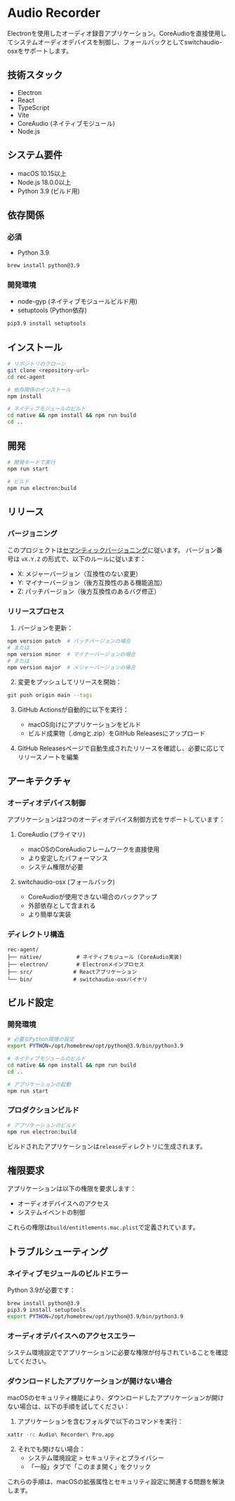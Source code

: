 # Audio Recorder

Electronを使用したオーディオ録音アプリケーション。CoreAudioを直接使用してシステムオーディオデバイスを制御し、フォールバックとしてswitchaudio-osxをサポートします。

## 技術スタック

- Electron
- React
- TypeScript
- Vite
- CoreAudio (ネイティブモジュール)
- Node.js

## システム要件

- macOS 10.15以上
- Node.js 18.0.0以上
- Python 3.9 (ビルド用)

## 依存関係

### 必須
- Python 3.9
```bash
brew install python@3.9
```

### 開発環境
- node-gyp (ネイティブモジュールビルド用)
- setuptools (Python依存)
```bash
pip3.9 install setuptools
```

## インストール

```bash
# リポジトリのクローン
git clone <repository-url>
cd rec-agent

# 依存関係のインストール
npm install

# ネイティブモジュールのビルド
cd native && npm install && npm run build
cd ..
```

## 開発

```bash
# 開発モードで実行
npm run start

# ビルド
npm run electron:build
```

## リリース

### バージョニング

このプロジェクトは[セマンティックバージョニング](https://semver.org/)に従います。
バージョン番号は `vX.Y.Z` の形式で、以下のルールに従います：

- X: メジャーバージョン（互換性のない変更）
- Y: マイナーバージョン（後方互換性のある機能追加）
- Z: パッチバージョン（後方互換性のあるバグ修正）

### リリースプロセス

1. バージョンを更新：
```bash
npm version patch  # パッチバージョンの場合
# または
npm version minor  # マイナーバージョンの場合
# または
npm version major  # メジャーバージョンの場合
```

2. 変更をプッシュしてリリースを開始：
```bash
git push origin main --tags
```

3. GitHub Actionsが自動的に以下を実行：
   - macOS向けにアプリケーションをビルド
   - ビルド成果物（.dmgと.zip）をGitHub Releasesにアップロード

4. GitHub Releasesページで自動生成されたリリースを確認し、必要に応じてリリースノートを編集

## アーキテクチャ

### オーディオデバイス制御

アプリケーションは2つのオーディオデバイス制御方式をサポートしています：

1. CoreAudio (プライマリ)
   - macOSのCoreAudioフレームワークを直接使用
   - より安定したパフォーマンス
   - システム権限が必要

2. switchaudio-osx (フォールバック)
   - CoreAudioが使用できない場合のバックアップ
   - 外部依存として含まれる
   - より簡単な実装

### ディレクトリ構造

```
rec-agent/
├── native/           # ネイティブモジュール (CoreAudio実装)
├── electron/         # Electronメインプロセス
├── src/             # Reactアプリケーション
└── bin/             # switchaudio-osxバイナリ
```

## ビルド設定

### 開発環境

```bash
# 必要なPython環境の設定
export PYTHON=/opt/homebrew/opt/python@3.9/bin/python3.9

# ネイティブモジュールのビルド
cd native && npm install && npm run build
cd ..

# アプリケーションの起動
npm run start
```

### プロダクションビルド

```bash
# アプリケーションのビルド
npm run electron:build
```

ビルドされたアプリケーションは`release`ディレクトリに生成されます。

## 権限要求

アプリケーションは以下の権限を要求します：

- オーディオデバイスへのアクセス
- システムイベントの制御

これらの権限は`build/entitlements.mac.plist`で定義されています。

## トラブルシューティング

### ネイティブモジュールのビルドエラー

Python 3.9が必要です：
```bash
brew install python@3.9
pip3.9 install setuptools
export PYTHON=/opt/homebrew/opt/python@3.9/bin/python3.9
```

### オーディオデバイスへのアクセスエラー

システム環境設定でアプリケーションに必要な権限が付与されていることを確認してください。

### ダウンロードしたアプリケーションが開けない場合

macOSのセキュリティ機能により、ダウンロードしたアプリケーションが開けない場合は、以下の手順を試してください：

1. アプリケーションを含むフォルダで以下のコマンドを実行：
```bash
xattr -rc Audio\ Recorder\ Pro.app
```

2. それでも開けない場合：
   - システム環境設定 > セキュリティとプライバシー
   - 「一般」タブで「このまま開く」をクリック

これらの手順は、macOSの拡張属性とセキュリティ設定に関連する問題を解決します。
